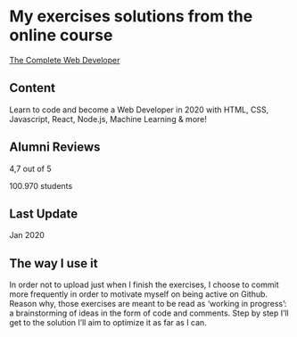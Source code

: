 # My exercises solutions from the online course 
[The Complete Web Developer](https://www.udemy.com/the-complete-web-developer-zero-to-mastery/)

## Content
Learn to code and become a Web Developer in 2020 with HTML, CSS, Javascript, React, Node.js, Machine Learning & more!

## Alumni Reviews
4,7 out of 5

100.970 students

## Last Update
Jan 2020

## The way I use it
In order not to upload just when I finish the exercises, I choose to commit more frequently in order to motivate myself on being active on Github.
Reason why, those exercises are meant to be read as ‘working in progress’: a brainstorming of ideas in the form of code and comments.
Step by step I’ll get to the solution I’ll aim to optimize it as far as I can.

